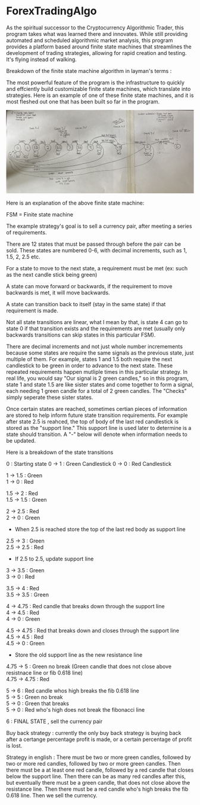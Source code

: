 # ForexTradingAlgo

As the spiritual successor to the Cryptocurrency Algorithmic Trader, this program takes what was learned there and innovates. While still providing automated and scheduled algorithmic market analysis, this program provides a platform based around finite state machines that streamlines the development of trading strategies, allowing for rapid creation and testing. It's flying instead of walking. 

Breakdown of the finite state machine algorithm in layman's terms : 

The most powerful feature of the program is the infrastructure to quickly and effciently build customizable finite state machines, which translate into strategies.
Here is an example of one of these finite state machines, and it is most fleshed out one that has been built so far in the program. 

![Pic 1](fsm.jpg)

Here is an explanation of the above finite state machine:

FSM = Finite state machine 

The example strategy's goal is to sell a currency pair, after meeting a series of requirements. 

There are 12 states that must be passed through before the pair can be sold. These states are numbered 0-6, with decimal increments, such as 1, 1.5, 2, 2.5 etc. 

For a state to move to the next state, a requirement must be met (ex: such as the next candle stick being green)

A state can move forward or backwards, if the requirement to move backwards is met, it will move backwards. 

A state can transition back to itself (stay in the same state) if that requirement is made. 

Not all state transitions are linear, what I mean by that, is state 4 can go to state 0 if that transition exists and the requirements are met (usually only backwards transitions can skip states in this particular FSM). 

There are decimal increments and not just whole number incremements because some states are require the same signals as the previous state, just multiple of them. For example, states 1 and 1.5 both require the next candlestick to be green in order to advance to the next state. These repeated requirements happen mutliple times in this particular strategy. In real life, you would say "Our signal is 2 green candles," so in this program, state 1 and state 1.5 are like sister states and come together to form a signal, each needing 1 green candle for a total of 2 green candles. The "Checks" simply seperate these sister states. 

Once certain states are reached, sometimes certian pieces of information are stored to help inform future state transition requirements. For example after state 2.5 is reahced, the top of body of the last red candlestick is stored as the "support line." This support line is used later to determine is a state should transition. A "-" below will denote when information needs to be updated. 

Here is a breakdown of the state transitions 

0 : Starting state 
0 -> 1 : Green Candlestick 
0 -> 0 : Red Candlestick 

1 -> 1.5 : Green <br />
1 -> 0 : Red <br />

1.5 -> 2 : Red <br />
1.5 -> 1.5 : Green <br />

2 -> 2.5 : Red <br />
2 -> 0 : Green <br />

- When 2.5 is reached store the top of the last red body as support line

2.5 -> 3 : Green <br />
2.5 -> 2.5 : Red <br />
- If 2.5 to 2.5, update support line 

3 -> 3.5 : Green <br />
3 -> 0 : Red <br />

3.5 -> 4 : Red <br />
3.5 -> 3.5 : Green <br />

4 -> 4.75 : Red candle that breaks down through the support line <br />
4 -> 4.5 : Red <br />
4 -> 0 : Green <br />

4.5 -> 4.75 : Red that breaks down and closes through the support line <br />
4.5 -> 4.5 : Red <br />
4.5 -> 0 : Green <br />

- Store the old support line as the new resistance line 

4.75 -> 5 : Green no break (Green candle that does not close above resistnace line or fib 0.618 line) <br />
4.75 -> 4.75 : Red <br />

5 -> 6 : Red candle whos high breaks the fib 0.618 line <br />
5 -> 5 : Green no break <br />
5 -> 0 : Green that breaks <br />
5 -> 0 : Red who's high does not break the fibonacci line <br />

6 : FINAL STATE , sell the currency pair <br />

Buy back strategy : currently the only buy back strategy is buying back after a certange percentage profit is made, or a certain percentage of profit is lost. 

Strategy in english : 
There must be two or more green candles, followed by two or more red candles, followed by two or more green candles. Then there must be a at least one red candle, followed by a red candle that closes below the support line. Then there can be as many red candles after this, but eventually there must be a green candle, that does not close above the resistance line. Then there must be a red candle who's high breaks the fib 0.618 line. Then we sell the currency. 










